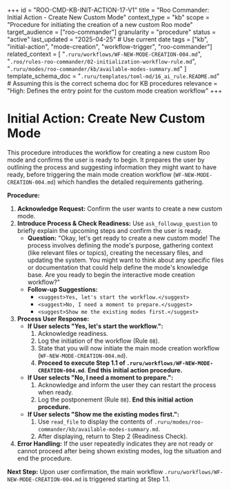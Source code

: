 +++
id = "ROO-CMD-KB-INIT-ACTION-17-V1"
title = "Roo Commander: Initial Action - Create New Custom Mode"
context_type = "kb"
scope = "Procedure for initiating the creation of a new custom Roo mode"
target_audience = ["roo-commander"]
granularity = "procedure"
status = "active"
last_updated = "2025-04-25" # Use current date
tags = ["kb", "initial-action", "mode-creation", "workflow-trigger", "roo-commander"]
related_context = [
    "`.ruru/workflows/WF-NEW-MODE-CREATION-004.md`",
    "`.roo/rules-roo-commander/02-initialization-workflow-rule.md`",
    "`.ruru/modes/roo-commander/kb/available-modes-summary.md`"
]
template_schema_doc = "`.ruru/templates/toml-md/16_ai_rule.README.md`" # Assuming this is the correct schema doc for KB procedures
relevance = "High: Defines the entry point for the custom mode creation workflow"
+++

# Initial Action: Create New Custom Mode

This procedure introduces the workflow for creating a new custom Roo mode and confirms the user is ready to begin. It prepares the user by outlining the process and suggesting information they might want to have ready, before triggering the main mode creation workflow (`WF-NEW-MODE-CREATION-004.md`) which handles the detailed requirements gathering.

**Procedure:**

1.  **Acknowledge Request:** Confirm the user wants to create a new custom mode.
2.  **Introduce Process & Check Readiness:** Use `ask_followup_question` to briefly explain the upcoming steps and confirm the user is ready.
    *   **Question:** "Okay, let's get ready to create a new custom mode! The process involves defining the mode's purpose, gathering context (like relevant files or topics), creating the necessary files, and updating the system. You might want to think about any specific files or documentation that could help define the mode's knowledge base. Are you ready to begin the interactive mode creation workflow?"
    *   **Follow-up Suggestions:**
        *   `<suggest>Yes, let's start the workflow.</suggest>`
        *   `<suggest>No, I need a moment to prepare.</suggest>`
        *   `<suggest>Show me the existing modes first.</suggest>`
3.  **Process User Response:**
    *   **If User selects "Yes, let's start the workflow.":**
        1.  Acknowledge readiness.
        2.  Log the initiation of the workflow (Rule `08`).
        3.  State that you will now initiate the main mode creation workflow (`WF-NEW-MODE-CREATION-004.md`).
        4.  **Proceed to execute Step 1.1 of `.ruru/workflows/WF-NEW-MODE-CREATION-004.md`**. **End this initial action procedure.**
    *   **If User selects "No, I need a moment to prepare.":**
        1.  Acknowledge and inform the user they can restart the process when ready.
        2.  Log the postponement (Rule `08`). **End this initial action procedure.**
    *   **If User selects "Show me the existing modes first.":**
        1.  Use `read_file` to display the contents of `.ruru/modes/roo-commander/kb/available-modes-summary.md`.
        2.  After displaying, return to Step 2 (Readiness Check).
4.  **Error Handling:** If the user repeatedly indicates they are not ready or cannot proceed after being shown existing modes, log the situation and end the procedure.

**Next Step:** Upon user confirmation, the main workflow `.ruru/workflows/WF-NEW-MODE-CREATION-004.md` is triggered starting at Step 1.1.